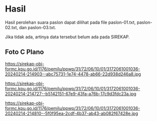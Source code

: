# Hasil

Hasil perolehan suara paslon dapat dilihat pada file paslon-01.txt, paslon-02.txt, dan paslon-03.txt.

Jika tidak ada, artinya data tersebut belum ada pada SIREKAP.

## Foto C Plano

https://sirekap-obj-formc.kpu.go.id/1176/pemilu/ppwp/31/72/06/10/01/3172061001036-20240214-214903--abc75731-1e74-4478-ab66-22d938d246a8.jpg

https://sirekap-obj-formc.kpu.go.id/1176/pemilu/ppwp/31/72/06/10/01/3172061001036-20240214-214727--b5142151-67e9-43fa-a76b-17c9d3fdc23a.jpg

https://sirekap-obj-formc.kpu.go.id/1176/pemilu/ppwp/31/72/06/10/01/3172061001036-20240214-214810--5f0f95ea-2cdf-4b37-ab43-ab082f67428e.jpg
